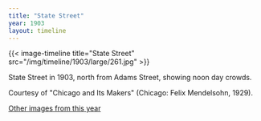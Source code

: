 ```yaml
---
title: "State Street"
year: 1903
layout: timeline
---
```


{{< image-timeline title="State Street" src="/img/timeline/1903/large/261.jpg" >}}


State Street in 1903, north from Adams Street, showing noon day crowds. 

Courtesy of "Chicago and Its Makers" (Chicago: Felix Mendelsohn, 1929).  

[Other images from this year](/historical/timeline/1903)
